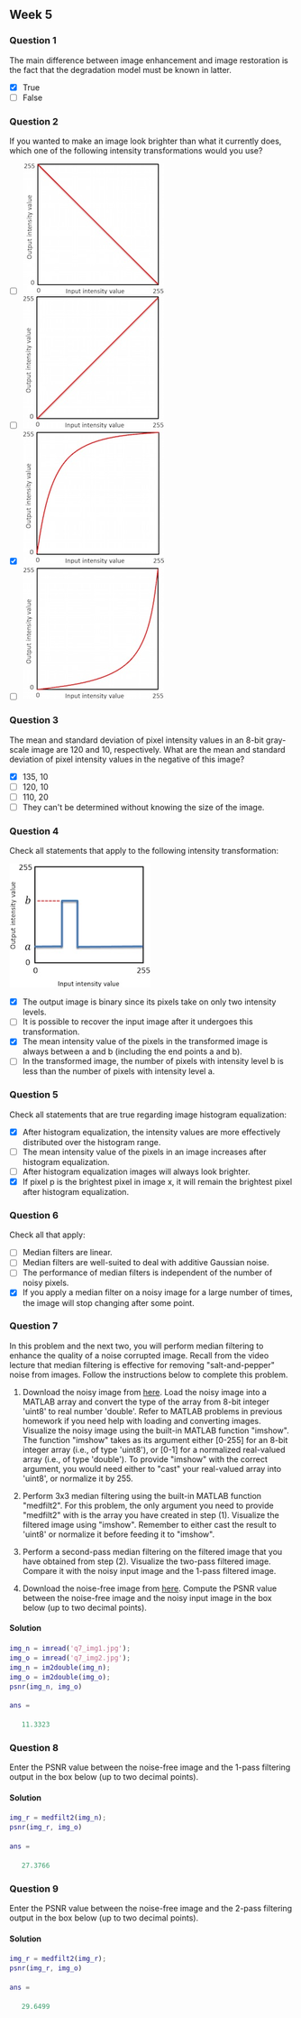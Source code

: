 ## Week 5

### Question 1

The main difference between image enhancement and image restoration is the fact that the degradation model must be known in latter.

- [x] True
- [ ] False

### Question 2

If you wanted to make an image look brighter than what it currently does, which one of the following intensity transformations would you use?

- [ ] ![ans2](q2_img1.jpg)
- [ ] ![ans2](q2_img2.jpg)
- [x] ![ans2](q2_img3.jpg)
- [ ] ![ans2](q2_img4.jpg)

### Question 3

The mean and standard deviation of pixel intensity values in an 8-bit gray-scale image are 120 and 10, respectively. What are the mean and standard deviation of pixel intensity values in the negative of this image?

- [x] 135, 10
- [ ] 120, 10
- [ ] 110, 20
- [ ] They can't be determined without knowing the size of the image.

### Question 4

Check all statements that apply to the following intensity transformation:

![ans2](q4_img1.jpg)

- [x] The output image is binary since its pixels take on only two intensity levels.
- [ ] It is possible to recover the input image after it undergoes this transformation.
- [x] The mean intensity value of the pixels in the transformed image is always between a and b (including the end points a and b).
- [ ] In the transformed image, the number of pixels with intensity level b is less than the number of pixels with intensity level a.

### Question 5

Check all statements that are true regarding image histogram equalization:

- [x] After histogram equalization, the intensity values are more effectively distributed over the histogram range.
- [ ] The mean intensity value of the pixels in an image increases after histogram equalization.
- [ ] After histogram equalization images will always look brighter.
- [x] If pixel p is the brightest pixel in image x, it will remain the brightest pixel after histogram equalization.

### Question 6

Check all that apply:

- [ ] Median filters are linear.
- [ ] Median filters are well-suited to deal with additive Gaussian noise.
- [ ] The performance of median filters is independent of the number of noisy pixels.
- [x] If you apply a median filter on a noisy image for a large number of times, the image will stop changing after some point.

### Question 7

In this problem and the next two, you will perform median filtering to enhance the quality of a noise corrupted image. Recall from the video lecture that median filtering is effective for removing "salt-and-pepper" noise from images. Follow the instructions below to complete this problem.

1. Download the noisy image from [here](q7_img1.jpg). Load the noisy image into a MATLAB array and convert the type of the array from 8-bit integer 'uint8' to real number 'double'. Refer to MATLAB problems in previous homework if you need help with loading and converting images. Visualize the noisy image using the built-in MATLAB function "imshow". The function "imshow" takes as its argument either [0-255] for an 8-bit integer array (i.e., of type 'uint8'), or [0-1] for a normalized real-valued array (i.e., of type 'double'). To provide "imshow" with the correct argument, you would need either to "cast" your real-valued array into 'uint8', or normalize it by 255.

2. Perform 3x3 median filtering using the built-in MATLAB function "medfilt2". For this problem, the only argument you need to provide "medfilt2" with is the array you have created in step (1). Visualize the filtered image using "imshow". Remember to either cast the result to 'uint8' or normalize it before feeding it to "imshow".

3. Perform a second-pass median filtering on the filtered image that you have obtained from step (2). Visualize the two-pass filtered image. Compare it with the noisy input image and the 1-pass filtered image.

4. Download the noise-free image from [here](q7_img2.jpg). Compute the PSNR value between the noise-free image and the noisy input image in the box below (up to two decimal points).

#### Solution

```matlab
img_n = imread('q7_img1.jpg');
img_o = imread('q7_img2.jpg');
img_n = im2double(img_n);
img_o = im2double(img_o);
psnr(img_n, img_o)

ans =

   11.3323
```

### Question 8

Enter the PSNR value between the noise-free image and the 1-pass filtering output in the box below (up to two decimal points).

#### Solution

```matlab
img_r = medfilt2(img_n);
psnr(img_r, img_o)

ans =

   27.3766
```

### Question 9

Enter the PSNR value between the noise-free image and the 2-pass filtering output in the box below (up to two decimal points).

#### Solution

```matlab
img_r = medfilt2(img_r);
psnr(img_r, img_o)

ans =

   29.6499
```
